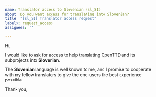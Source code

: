 ```yaml
---
name: Translator access to Slovenian (sl_SI)
about: Do you want access for translating into Slovenian?
title: "[sl_SI] Translator access request"
labels: request_access
assignees: ''

---
```


<!-- translator: sl_SI -->
<!-- Please do not edit the header of this template. -->

Hi,

I would like to ask for access to help translating OpenTTD and its subprojects into **Slovenian**.

The **Slovenian** language is well known to me, and I promise to cooperate with my fellow translators to give the end-users the best experience possible.

<!-- Please do not edit the above message. Do feel free to add a personal note after this line. -->

Thank you,

